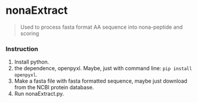 # nonaExtract

> Used to process fasta format AA sequence into nona-peptide and scoring

### Instruction

1. Install python.
2. the dependence, openpyxl. Maybe, just with command line: `pip install openpyxl`.
3. Make a fasta file with fasta formatted sequence, maybe just download from the NCBI protein database.
4. Run nonaExtract.py.

